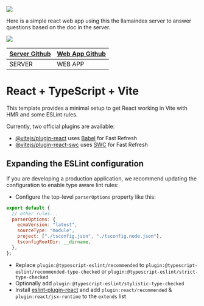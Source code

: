 ![](https://cdn-images-1.medium.com/max/1600/1*nT_9s_j0MZOWYxrf5D6TqQ.png)

Here is a simple react web app using this the llamaindex server to answer questions based on the doc in the server.

![](https://cdn-images-1.medium.com/max/1600/1*jMgxgS6AVUP2XgIgbpSLqw.png)

| [Server Github](https://github.com/sisoalbert/node-llamaindex-server) | [Web App Github ](https://github.com/sisoalbert/Reactjs-LlamaIndex-app) |
| --------------------------------------------------------------------- | ----------------------------------------------------------------------- |
| SERVER                                                                | WEB APP                                                                 |

# React + TypeScript + Vite

This template provides a minimal setup to get React working in Vite with HMR and some ESLint rules.

Currently, two official plugins are available:

- [@vitejs/plugin-react](https://github.com/vitejs/vite-plugin-react/blob/main/packages/plugin-react/README.md) uses [Babel](https://babeljs.io/) for Fast Refresh
- [@vitejs/plugin-react-swc](https://github.com/vitejs/vite-plugin-react-swc) uses [SWC](https://swc.rs/) for Fast Refresh

## Expanding the ESLint configuration

If you are developing a production application, we recommend updating the configuration to enable type aware lint rules:

- Configure the top-level `parserOptions` property like this:

```js
export default {
  // other rules...
  parserOptions: {
    ecmaVersion: "latest",
    sourceType: "module",
    project: ["./tsconfig.json", "./tsconfig.node.json"],
    tsconfigRootDir: __dirname,
  },
};
```

- Replace `plugin:@typescript-eslint/recommended` to `plugin:@typescript-eslint/recommended-type-checked` or `plugin:@typescript-eslint/strict-type-checked`
- Optionally add `plugin:@typescript-eslint/stylistic-type-checked`
- Install [eslint-plugin-react](https://github.com/jsx-eslint/eslint-plugin-react) and add `plugin:react/recommended` & `plugin:react/jsx-runtime` to the `extends` list
